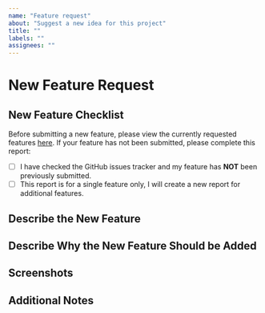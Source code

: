 ```yaml
---
name: "Feature request"
about: "Suggest a new idea for this project"
title: ""
labels: ""
assignees: ""
---
```


# New Feature Request

## New Feature Checklist

Before submitting a new feature, please view the currently requested features [here](https://github.com/BluCloudEngineer/UWA-Workflows-in-GitHub-2023/issues). If your feature has not been submitted, please complete this report:

*   [ ] I have checked the GitHub issues tracker and my feature has **NOT** been previously submitted.
*   [ ] This report is for a single feature only, I will create a new report for additional features.

## Describe the New Feature

<!-- Please provide a high level overview of the new feature you would like to add -->

## Describe Why the New Feature Should be Added

<!-- Please provide a detailed description of your new feature and why it should be included, please include technical detail where applicable -->

## Screenshots

<!-- If you have any screenshots to better illustrate your feature, please add them here -->

## Additional Notes

<!-- If you have any other notes to add, please add them here -->

